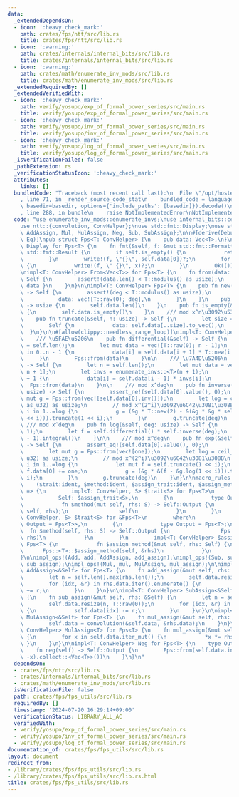 ```yaml
---
data:
  _extendedDependsOn:
  - icon: ':heavy_check_mark:'
    path: crates/fps/ntt/src/lib.rs
    title: crates/fps/ntt/src/lib.rs
  - icon: ':warning:'
    path: crates/internals/internal_bits/src/lib.rs
    title: crates/internals/internal_bits/src/lib.rs
  - icon: ':warning:'
    path: crates/math/enumerate_inv_mods/src/lib.rs
    title: crates/math/enumerate_inv_mods/src/lib.rs
  _extendedRequiredBy: []
  _extendedVerifiedWith:
  - icon: ':heavy_check_mark:'
    path: verify/yosupo/exp_of_formal_power_series/src/main.rs
    title: verify/yosupo/exp_of_formal_power_series/src/main.rs
  - icon: ':heavy_check_mark:'
    path: verify/yosupo/inv_of_formal_power_series/src/main.rs
    title: verify/yosupo/inv_of_formal_power_series/src/main.rs
  - icon: ':heavy_check_mark:'
    path: verify/yosupo/log_of_formal_power_series/src/main.rs
    title: verify/yosupo/log_of_formal_power_series/src/main.rs
  _isVerificationFailed: false
  _pathExtension: rs
  _verificationStatusIcon: ':heavy_check_mark:'
  attributes:
    links: []
  bundledCode: "Traceback (most recent call last):\n  File \"/opt/hostedtoolcache/Python/3.10.14/x64/lib/python3.10/site-packages/onlinejudge_verify/documentation/build.py\"\
    , line 71, in _render_source_code_stat\n    bundled_code = language.bundle(stat.path,\
    \ basedir=basedir, options={'include_paths': [basedir]}).decode()\n  File \"/opt/hostedtoolcache/Python/3.10.14/x64/lib/python3.10/site-packages/onlinejudge_verify/languages/rust.py\"\
    , line 288, in bundle\n    raise NotImplementedError\nNotImplementedError\n"
  code: "use enumerate_inv_mods::enumerate_invs;\nuse internal_bits::ceil_log2;\n\
    use ntt::{convolution, ConvHelper};\nuse std::fmt::Display;\nuse std::ops::{Add,\
    \ AddAssign, Mul, MulAssign, Neg, Sub, SubAssign};\n\n#[derive(Debug, Clone, PartialEq,\
    \ Eq)]\npub struct Fps<T: ConvHelper> {\n    pub data: Vec<T>,\n}\n\nimpl<T: ConvHelper>\
    \ Display for Fps<T> {\n    fn fmt(&self, f: &mut std::fmt::Formatter<'_>) ->\
    \ std::fmt::Result {\n        if self.is_empty() {\n            return Ok(());\n\
    \        }\n        write!(f, \"{}\", self.data[0])?;\n        for x in self.data.iter().skip(1)\
    \ {\n            write!(f, \" {}\", x)?;\n        }\n        Ok(())\n    }\n}\n\
    \nimpl<T: ConvHelper> From<Vec<T>> for Fps<T> {\n    fn from(data: Vec<T>) ->\
    \ Self {\n        assert!(data.len() < T::modulus() as usize);\n        Self {\
    \ data }\n    }\n}\n\nimpl<T: ConvHelper> Fps<T> {\n    pub fn new(deg: usize)\
    \ -> Self {\n        assert!(deg < T::modulus() as usize);\n        Self {\n \
    \           data: vec![T::raw(0); deg],\n        }\n    }\n    pub fn len(&self)\
    \ -> usize {\n        self.data.len()\n    }\n    pub fn is_empty(&self) -> bool\
    \ {\n        self.data.is_empty()\n    }\n    /// mod x^n\u3092\u53D6\u308B\n\
    \    pub fn truncate(&self, n: usize) -> Self {\n        let size = self.len().min(n);\n\
    \        Self {\n            data: self.data[..size].to_vec(),\n        }\n  \
    \  }\n}\n\n#[allow(clippy::needless_range_loop)]\nimpl<T: ConvHelper> Fps<T> {\n\
    \    /// \u5FAE\u5206\n    pub fn differential(&self) -> Self {\n        let n\
    \ = self.len();\n        let mut data = vec![T::raw(0); n - 1];\n        for i\
    \ in 0..n - 1 {\n            data[i] = self.data[i + 1] * T::new(i + 1);\n   \
    \     }\n        Fps::from(data)\n    }\n\n    /// \u7A4D\u5206\n    pub fn integral(&self)\
    \ -> Self {\n        let n = self.len();\n        let mut data = vec![T::raw(0);\
    \ n + 1];\n        let invs = enumerate_invs::<T>(n + 1);\n        for i in 1..n\
    \ + 1 {\n            data[i] = self.data[i - 1] * invs[i];\n        }\n      \
    \  Fps::from(data)\n    }\n\n    /// mod x^deg\n    pub fn inverse(&self, deg:\
    \ usize) -> Self {\n        assert_ne!(self.data[0].value(), 0);\n        let\
    \ mut g = Fps::from(vec![self.data[0].inv()]);\n        let log = ceil_log2(deg\
    \ as u32) as usize;\n        // mod x^(2^i)\u3092\u6C42\u3081\u308B\n        for\
    \ i in 1..=log {\n            g = (&g * T::new(2) - &(&g * &g * self.truncate(1\
    \ << i))).truncate(1 << i);\n        }\n        g.truncate(deg)\n    }\n\n   \
    \ /// mod x^deg\n    pub fn log(&self, deg: usize) -> Self {\n        assert_eq!(self.data[0].value(),\
    \ 1);\n        let f = self.differential() * self.inverse(deg);\n        f.truncate(deg\
    \ - 1).integral()\n    }\n\n    /// mod x^deg\n    pub fn exp(&self, deg: usize)\
    \ -> Self {\n        assert_eq!(self.data[0].value(), 0);\n        let one = T::new(1_u8);\n\
    \        let mut g = Fps::from(vec![one]);\n        let log = ceil_log2(deg as\
    \ u32) as usize;\n        // mod x^(2^i)\u3092\u6C42\u3081\u308B\n        for\
    \ i in 1..=log {\n            let mut f = self.truncate(1 << i);\n           \
    \ f.data[0] += one;\n            g = (&g * &(f - &g.log(1 << i))).truncate(1 <<\
    \ i);\n        }\n        g.truncate(deg)\n    }\n}\n\nmacro_rules! impl_ops {\n\
    \    ($trait:ident, $method:ident, $assign_trait:ident, $assign_method:ident)\
    \ => {\n        impl<T: ConvHelper, S> $trait<S> for Fps<T>\n        where\n \
    \           Self: $assign_trait<S>,\n        {\n            type Output = Fps<T>;\n\
    \            fn $method(mut self, rhs: S) -> Self::Output {\n                Fps::<T>::$assign_method(&mut\
    \ self, rhs);\n                self\n            }\n        }\n        impl<T:\
    \ ConvHelper, S> $trait<S> for &Fps<T>\n        where\n            Fps<T>: $trait<S,\
    \ Output = Fps<T>>,\n        {\n            type Output = Fps<T>;\n          \
    \  fn $method(self, rhs: S) -> Self::Output {\n                Fps::<T>::$method(self.clone(),\
    \ rhs)\n            }\n        }\n        impl<T: ConvHelper> $assign_trait for\
    \ Fps<T> {\n            fn $assign_method(&mut self, rhs: Self) {\n          \
    \      Fps::<T>::$assign_method(self, &rhs)\n            }\n        }\n    };\n\
    }\n\nimpl_ops!(Add, add, AddAssign, add_assign);\nimpl_ops!(Sub, sub, SubAssign,\
    \ sub_assign);\nimpl_ops!(Mul, mul, MulAssign, mul_assign);\n\nimpl<T: ConvHelper>\
    \ AddAssign<&Self> for Fps<T> {\n    fn add_assign(&mut self, rhs: &Self) {\n\
    \        let n = self.len().max(rhs.len());\n        self.data.resize(n, T::raw(0));\n\
    \        for (idx, &r) in rhs.data.iter().enumerate() {\n            self.data[idx]\
    \ += r;\n        }\n    }\n}\n\nimpl<T: ConvHelper> SubAssign<&Self> for Fps<T>\
    \ {\n    fn sub_assign(&mut self, rhs: &Self) {\n        let n = self.len().max(rhs.len());\n\
    \        self.data.resize(n, T::raw(0));\n        for (idx, &r) in rhs.data.iter().enumerate()\
    \ {\n            self.data[idx] -= r;\n        }\n    }\n}\n\nimpl<T: ConvHelper>\
    \ MulAssign<&Self> for Fps<T> {\n    fn mul_assign(&mut self, rhs: &Self) {\n\
    \        self.data = convolution(&self.data, &rhs.data);\n    }\n}\n\nimpl<T:\
    \ ConvHelper> MulAssign<T> for Fps<T> {\n    fn mul_assign(&mut self, rhs: T)\
    \ {\n        for x in self.data.iter_mut() {\n            *x *= rhs;\n       \
    \ }\n    }\n}\n\nimpl<T: ConvHelper> Neg for Fps<T> {\n    type Output = Fps<T>;\n\
    \    fn neg(self) -> Self::Output {\n        Fps::from(self.data.into_iter().map(|x|\
    \ -x).collect::<Vec<T>>())\n    }\n}\n"
  dependsOn:
  - crates/fps/ntt/src/lib.rs
  - crates/internals/internal_bits/src/lib.rs
  - crates/math/enumerate_inv_mods/src/lib.rs
  isVerificationFile: false
  path: crates/fps/fps_utils/src/lib.rs
  requiredBy: []
  timestamp: '2024-07-20 16:29:14+09:00'
  verificationStatus: LIBRARY_ALL_AC
  verifiedWith:
  - verify/yosupo/exp_of_formal_power_series/src/main.rs
  - verify/yosupo/inv_of_formal_power_series/src/main.rs
  - verify/yosupo/log_of_formal_power_series/src/main.rs
documentation_of: crates/fps/fps_utils/src/lib.rs
layout: document
redirect_from:
- /library/crates/fps/fps_utils/src/lib.rs
- /library/crates/fps/fps_utils/src/lib.rs.html
title: crates/fps/fps_utils/src/lib.rs
---
```

